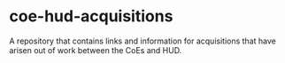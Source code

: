 # coe-hud-acquisitions
A repository that contains links and information for acquisitions that have arisen out of work between the CoEs and HUD.
